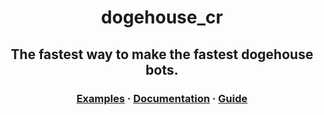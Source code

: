 <p align="center">
  <h1 align="center">dogehouse_cr</h1>
  <h2 align="center">The fastest way to make the fastest dogehouse bots.</h2>
</p>


<h3 align="center">
  <a href="https://github.com/willdoescode/dogehouse_cr/tree/main/examples">Examples</a>
  <span> · </span>
  <a href="https://docs.will.tools/docs">Documentation</a>
  <span> · </span>
  <a href="https://github.com/willdoescode/dogehouse_cr/blob/main/GUIDE.md">Guide</a>
</h3>
